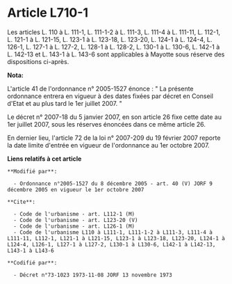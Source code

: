 # Article L710-1

Les articles L. 110 à L. 111-1, L. 111-1-2 à L. 111-3, L. 111-4 à L. 111-11, L. 112-1, L. 121-1 à L. 121-15, L. 123-1 à L.
123-18, L. 123-20, L. 124-1 à L. 124-4, L. 126-1, L. 127-1 à L. 127-2, L. 128-1 à L. 128-2, L. 130-1 à L. 130-6, L. 142-1 à
L. 142-13 et L. 143-1 à L. 143-6 sont applicables à Mayotte sous réserve des dispositions ci-après.

**Nota:**

L'article 41 de l'ordonnance n° 2005-1527 énonce : " La présente ordonnance entrera en vigueur à des dates fixées par décret
en Conseil d'Etat et au plus tard le 1er juillet 2007. " 

Le décret n° 2007-18 du 5 janvier 2007, en son article 26 fixe cette date au 1er juillet 2007, sous les réserves énoncées
dans ce même article 26. 

En dernier lieu, l'article 72 de la loi n° 2007-209 du 19 février 2007 reporte la date limite d'entrée en vigueur de
l'ordonnance au 1er octobre 2007.

**Liens relatifs à cet article**

	**Modifié par**:

	  - Ordonnance n°2005-1527 du 8 décembre 2005 - art. 40 (V) JORF 9 décembre 2005 en vigueur le 1er octobre 2007

	**Cite**:

	  - Code de l'urbanisme - art. L112-1 (M)
	  - Code de l'urbanisme - art. L123-20 (V)
	  - Code de l'urbanisme - art. L126-1 (M)
	  - Code de l'urbanisme L110 à L111-1, L111-1-2 à L111-3, L111-4 à L111-11, L112-1, L121-1 à L121-15, L123-1 à L123-18, L123-20, L124-1 à L124-4, L126-1, L127-1 à L127-2, L130-1 à L130-6, L142-1 à L142-13, L143-1 à L143-6

	**Codifié par**:

	  - Décret n°73-1023 1973-11-08 JORF 13 novembre 1973

